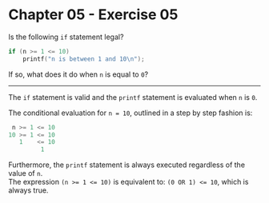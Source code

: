 # Chapter 05 - Exercise 05

Is the following `if` statement legal?

```C
if (n >= 1 <= 10)
    printf("n is between 1 and 10\n");
```

If so, what does it do when `n` is equal to `0`?

---

The `if` statement is valid and the `printf` statement is evaluated when `n` is
`0`.

The conditional evaluation for `n = 10`, outlined in a step by step fashion is:

```C
 n >= 1 <= 10
10 >= 1 <= 10
   1    <= 10
         1
```

Furthermore, the `printf` statement is always executed regardless of the value
of `n`.  
The expression `(n >= 1 <= 10)` is equivalent to: `(0 OR 1) <= 10`, which is
always true.
